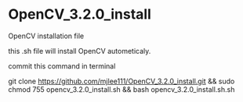 # OpenCV_3.2.0_install

OpenCV installation file

this .sh file will install OpenCV autometicaly.

commit this command in terminal

git clone https://github.com/mjlee111/OpenCV_3.2.0_install.git && sudo chmod 755 opencv_3.2.0_install.sh && bash opencv_3.2.0_install.sh.sh
